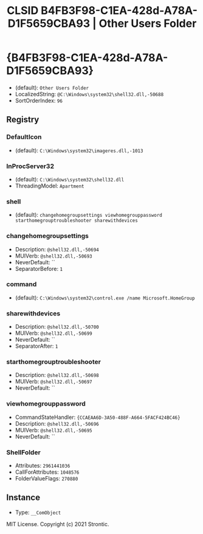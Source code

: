 ﻿---
title: "CLSID B4FB3F98-C1EA-428d-A78A-D1F5659CBA93 | Other Users Folder"
excerpt: What is COM-Object CLSID B4FB3F98-C1EA-428d-A78A-D1F5659CBA93?
---

# {B4FB3F98-C1EA-428d-A78A-D1F5659CBA93}

* (default): `Other Users Folder`
* LocalizedString: `@C:\Windows\system32\shell32.dll,-50688`
* SortOrderIndex: `96`

## Registry


### DefaultIcon

* (default): `C:\Windows\system32\imageres.dll,-1013`

### InProcServer32

* (default): `C:\Windows\system32\shell32.dll`
* ThreadingModel: `Apartment`

### shell

* (default): `changehomegroupsettings viewhomegrouppassword starthomegrouptroubleshooter sharewithdevices`

### changehomegroupsettings

* Description: `@shell32.dll,-50694`
* MUIVerb: `@shell32.dll,-50693`
* NeverDefault: ``
* SeparatorBefore: `1`

### command

* (default): `C:\Windows\system32\control.exe /name Microsoft.HomeGroup`

### sharewithdevices

* Description: `@shell32.dll,-50700`
* MUIVerb: `@shell32.dll,-50699`
* NeverDefault: ``
* SeparatorAfter: `1`

### starthomegrouptroubleshooter

* Description: `@shell32.dll,-50698`
* MUIVerb: `@shell32.dll,-50697`
* NeverDefault: ``

### viewhomegrouppassword

* CommandStateHandler: `{CCAEAA6D-3A50-488F-A664-5FACF424BC46}`
* Description: `@shell32.dll,-50696`
* MUIVerb: `@shell32.dll,-50695`
* NeverDefault: ``

### ShellFolder

* Attributes: `2961441036`
* CallForAttributes: `1048576`
* FolderValueFlags: `270880`

## Instance

* Type: `__ComObject`

MIT License. Copyright (c) 2021 Strontic.


